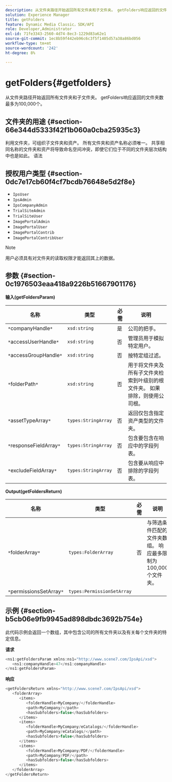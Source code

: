 ```yaml
---
description: 从文件夹路径开始返回所有文件夹和子文件夹。 getFolders响应返回的文件夹数最多为100,000个。
solution: Experience Manager
title: getFolders
feature: Dynamic Media Classic，SDK/API
role: Developer,Administrator
exl-id: 71fe3343-2560-4d74-8ec3-1229d83a62e1
source-git-commit: 1ec8b59f442eb96c6c3f5f1405d57a38a86bd056
workflow-type: tm+mt
source-wordcount: '242'
ht-degree: 8%

---
```


# getFolders{#getfolders}

从文件夹路径开始返回所有文件夹和子文件夹。 getFolders响应返回的文件夹数最多为100,000个。

## 文件夹的用途 {#section-66e344d5333f42f1b060a0cba25935c3}

利用文件夹，可组织子文件夹和资产。 所有文件夹和资产名称必须唯一。 共享相同名称的文件夹和资产将导致命名空间冲突，即使它们位于不同的文件夹层次结构中也是如此。
语法

## 授权用户类型 {#section-0dc7e17cb60f4cf7bcdb76648e5d2f8e}

* `IpsUser`
* `IpsAdmin`
* `IpsCompanyAdmin`
* `TrialSiteAdmin`
* `TrialSiteUser`
* `ImagePortalAdmin`
* `ImagePortalUser`
* `ImagePortalContrib`
* `ImagePortalContribUser`

>[!NOTE]
>
>用户必须具有对文件夹的读取权限才能返回其上的数据。

## 参数 {#section-0c1976503eaa418a9226b51667901176}

**输入(getFoldersParam)**

| 名称 | 类型 | 必需 | 说明 |
|---|---|---|---|
| `*`companyHandle`*` | `xsd:string` | 是 | 公司的把手。 |
| `*`accessUserHandle`*` | `xsd:string` | 否 | 管理员用于模拟特定用户。 |
| `*`accessGroupHandle`*` | `xsd:string` | 否 | 按特定组过滤。 |
| `*`folderPath`*` | `xsd:string` | 否 | 用于将文件夹及所有子文件夹检索到叶级别的根文件夹。 如果排除，则使用公司根。 |
| `*`assetTypeArray`*` | `types:StringArray` | 否 | 返回仅包含指定资产类型的文件夹。 |
| `*`responseFieldArray`*` | `types:StringArray` | 否 | 包含要包含在响应中的字段列表。 |
| `*`excludeFieldArray`*` | `types:StringArray` | 否 | 包含要从响应中排除的字段列表。 |

**Output(getFoldersReturn)**

| 名称 | 类型 | 必需 | 说明 |
|---|---|---|---|
| `*`folderArray`*` | `types:FolderArray` | 否 | 与筛选条件匹配的文件夹数组。 响应最多限制为100,000个文件夹。 |
| `*`permissionsSetArray`*` | `types:PermissionSetArray` |  |  |

## 示例 {#section-b5cb06e9fb9945ad898dbdc3692b754e}

此代码示例会返回一个数组，其中包含公司的所有文件夹以及有关每个文件夹的特定信息。

**请求**

```java
<ns1:getFoldersParam xmlns:ns1="http://www.scene7.com/IpsApi/xsd">
   <ns1:companyHandle>47</ns1:companyHandle>
</ns1:getFoldersParam>
```

**响应**

```java
<getFoldersReturn xmlns="http://www.scene7.com/IpsApi/xsd">
   <folderArray>
      <items>
         <folderHandle>MyCompany/</folderHandle>
         <path>MyCompany/</path>
         <hasSubfolders>false</hasSubfolders>
      </items>
      <items>
         <folderHandle>MyCompany/eCatalogs/</folderHandle>
         <path>MyCompany/eCatalogs/</path>
         <hasSubfolders>false</hasSubfolders>
      </items>
      <items>
         <folderHandle>MyCompany/PDF/</folderHandle>
         <path>MyCompany/PDF/</path>
         <hasSubfolders>false</hasSubfolders>
      </items>
   </folderArray>
</getFoldersReturn>
```
